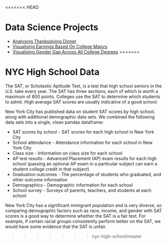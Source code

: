 <<<<<<< HEAD
# Data Science Projects

* [Analysing Thanksgiving Dinner](https://github.com/alexenriquent/dataquest/tree/master/thanksgiving)
* [Visualising Earnings Based On College Majors](https://github.com/alexenriquent/dataquest/tree/master/college-majors)
* [Visualising Gender Gap Across All College Degrees](https://github.com/alexenriquent/dataquest/tree/master/gender-gap)
=======
# NYC High School Data
The SAT, or Scholastic Aptitude Test, is a test that high school seniors in the U.S. take every year. The SAT has three sections, each of which is worth a maximum of 800 points. Colleges use the SAT to determine which students to admit. High average SAT scores are usually indicative of a good school.

New York City has published data on student SAT scores by high school, along with additional demographic data sets. We combined the following data sets into a single, clean pandas dataframe:
* SAT scores by school - SAT scores for each high school in New York City
* School attendance - Attendance information for each school in New York City
* Class size - Information on class size for each school
* AP test results - Advanced Placement (AP) exam results for each high school (passing an optional AP exam in a particular subject can earn a student college credit in that subject)
* Graduation outcomes - The percentage of students who graduated, and other outcome information
* Demographics - Demographic information for each school
* School survey - Surveys of parents, teachers, and students at each school

New York City has a significant immigrant population and is very diverse, so comparing demographic factors such as race, income, and gender with SAT scores is a good way to determine whether the SAT is a fair test. For example, if certain racial groups consistently perform better on the SAT, we would have some evidence that the SAT is unfair.
>>>>>>> nyc-high-school/master
